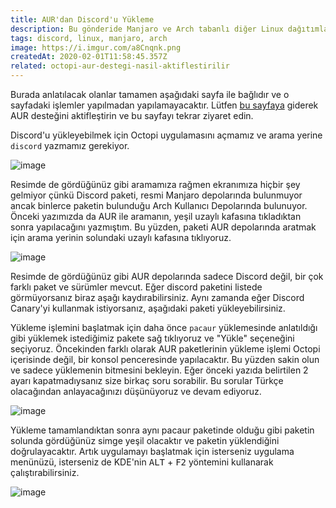 ```yaml
---
title: AUR'dan Discord'u Yükleme
description: Bu gönderide Manjaro ve Arch tabanlı diğer Linux dağıtımlarının kullandığı AUR'dan Discord'un nasıl yükleyebileceğini öğrenebilirsiniz.
tags: discord, linux, manjaro, arch
image: https://i.imgur.com/a8Cnqnk.png
createdAt: 2020-02-01T11:58:45.357Z
related: octopi-aur-destegi-nasil-aktiflestirilir
---
```


Burada anlatılacak olanlar tamamen aşağıdaki sayfa ile bağlıdır ve o sayfadaki işlemler yapılmadan yapılamayacaktır. Lütfen [bu sayfaya](/blog/gonderi/octopi-aur-destegi-nasil-aktiflestirilir) giderek AUR desteğini aktifleştirin ve bu sayfayı tekrar ziyaret edin.

Discord'u yükleyebilmek için Octopi uygulamasını açmamız ve arama yerine `discord` yazmamız gerekiyor.

<p class="text-center">
  <img src="https://the-person-under-this-message.is-inside.me/RFVdNIDO.png" alt="image" />
</p>

Resimde de gördüğünüz gibi aramamıza rağmen ekranımıza hiçbir şey gelmiyor çünkü Discord paketi, resmi Manjaro depolarında bulunmuyor ancak binlerce paketin bulunduğu Arch Kullanıcı Depolarında bulunuyor. Önceki yazımızda da AUR ile aramanın, yeşil uzaylı kafasına tıkladıktan sonra yapılacağını yazmıştım. Bu yüzden, paketi AUR depolarında aratmak için arama yerinin solundaki uzaylı kafasına tıklıyoruz.

<p class="text-center">
  <img src="https://the-person-under-this-message.is-inside.me/ohjHT1bc.png" alt="image" />
</p>

Resimde de gördüğünüz gibi AUR depolarında sadece Discord değil, bir çok farklı paket ve sürümler mevcut. Eğer discord paketini listede görmüyorsanız biraz aşağı kaydırabilirsiniz. Aynı zamanda eğer Discord Canary'yi kullanmak istiyorsanız, aşağıdaki paketi yükleyebilirsiniz.

Yükleme işlemini başlatmak için daha önce `pacaur` yüklemesinde anlatıldığı gibi yüklemek istediğimiz pakete sağ tıklıyoruz ve "Yükle" seçeneğini seçiyoruz. Öncekinden farklı olarak AUR paketlerinin yükleme işlemi Octopi içerisinde değil, bir konsol penceresinde yapılacaktır. Bu yüzden sakin olun ve sadece yüklemenin bitmesini bekleyin. Eğer önceki yazıda belirtilen 2 ayarı kapatmadıysanız size birkaç soru sorabilir. Bu sorular Türkçe olacağından anlayacağınızı düşünüyoruz ve devam ediyoruz.

<p class="text-center">
  <img src="https://the-person-under-this-message.is-inside.me/rtVUYamJ.png" alt="image" />
</p>

Yükleme tamamlandıktan sonra aynı pacaur paketinde olduğu gibi paketin solunda gördüğünüz simge yeşil olacaktır ve paketin yüklendiğini doğrulayacaktır. Artık uygulamayı başlatmak için isterseniz uygulama menünüzü, isterseniz de KDE'nin <kbd>ALT</kbd> + <kbd>F2</kbd> yöntemini kullanarak çalıştırabilirsiniz.

<p class="text-center">
  <img src="https://the-person-under-this-message.is-inside.me/w7xRfhok.png" alt="image" />
</p>
